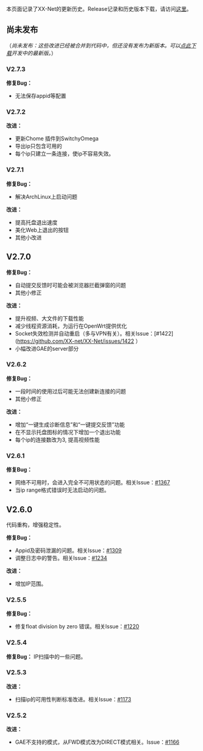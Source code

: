 本页面记录了XX-Net的更新历史。Release记录和历史版本下载，请访问[这里](https://github.com/XX-net/XX-Net/releases)。    

## 尚未发布
（_尚未发布：这些改进已经被合并到代码中，但还没有发布为新版本。可以[点此下载](https://github.com/XX-net/XX-Net/archive/master.zip)开发中的最新版。_）

### V2.7.3

**修复Bug：**
* 无法保存appid等配置

### V2.7.2

**改进：**
* 更新Chome 插件到SwitchyOmega
* 导出ip只包含可用的
* 每个ip只建立一条连接，使ip不容易失效。

### V2.7.1
**修复Bug：**
* 解决ArchLinux上启动问题

**改进：**
* 提高托盘退出速度
* 美化Web上退出的按钮
* 其他小改进

## V2.7.0
**修复Bug：**
* 自动提交反馈时可能会被浏览器拦截弹窗的问题
* 其他小修正

**改进：**
* 提升视频、大文件的下载性能
* 减少线程资源消耗，为运行在OpenWrt提供优化
* Socket失效检测并自动重启（多与VPN有关）。相关Issue：[#1422](https://github.com/XX-net/XX-Net/issues/1422 ）
* 小幅改进GAE的server部分

### V2.6.2
**修复Bug：**
* 一段时间的使用过后可能无法创建新连接的问题
* 其他小修正

**改进：**
* 增加“一键生成诊断信息”和“一键提交反馈”功能
* 在不显示托盘图标的情况下增加一个退出功能
* 每个ip的连接数改为3, 提高视频性能


### V2.6.1
**修复Bug：**
* 网络不可用时，会进入完全不可用状态的问题。相关Issue：[#1367](https://github.com/XX-net/XX-Net/issues/1367)
* 当ip range格式错误时无法启动的问题。

## V2.6.0
代码重构，增强稳定性。

**修复Bug：**
* Appid及密码泄漏的问题。相关Issue：[#1309](https://github.com/XX-net/XX-Net/issues/1309)
* 调整日志中的警告。相关Issue：[#1234](https://github.com/XX-net/XX-Net/issues/1234)

**改进：**
* 增加IP范围。

### V2.5.5
**修复Bug：**
* 修复float division by zero 错误。相关Issue：[#1220](https://github.com/XX-net/XX-Net/issues/1220)

### V2.5.4
**修复Bug：**
IP扫描中的一些问题。

### V2.5.3
**改进：**
* 扫描ip的可用性判断标准改进。相关Issue：[#1173](https://github.com/XX-net/XX-Net/issues/1173)

### V2.5.2
**改进：**
* GAE不支持的模式，从FWD模式改为DIRECT模式相关。Issue：[#1166](https://github.com/XX-net/XX-Net/issues/1166)